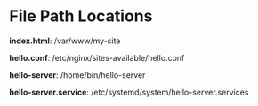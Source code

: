 # File Path Locations
**index.html**: /var/www/my-site

**hello.conf**: /etc/nginx/sites-available/hello.conf

**hello-server**: /home/bin/hello-server

**hello-server.service**: /etc/systemd/system/hello-server.services 
